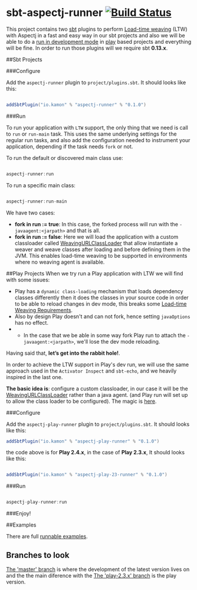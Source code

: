 sbt-aspectj-runner   [![Build Status](https://travis-ci.org/kamon-io/sbt-aspectj-runner.png)](https://travis-ci.org/kamon-io/sbt-aspectj-runner)
=========

This project contains two [sbt] plugins to perform [Load-time weaving] (LTW) with Aspectj in a fast and easy way in our sbt projects and also we will be able to do a [run in development mode] in [play] based projects and everything will be fine. In order to run those plugins will we require sbt **0.13.x**.


##Sbt Projects

###Configure

Add the `aspectj-runner` plugin to `project/plugins.sbt`. It should looks like this:

```scala

addSbtPlugin("io.kamon" % "aspectj-runner" % "0.1.0")

```
###Run

To run your application with `LTW` support, the only thing that we need is call to `run` or `run-main` task. This uses the same underlying settings for the regular run tasks, and also add the configuration needed to instrument your application, depending if the task needs `fork` or not.

To run the default or discovered main class use:

```scala

aspectj-runner:run

```

To run a specific main class:

```scala

aspectj-runner:run-main

```

We have two cases:
* **fork in run := true**: In this case, the forked process will run with the `-javaagent:<jarpath>` and that is all.
* **fork in run := false**: Here we will load the application with a custom classloader called [WeavingURLClassLoader] that allow instantiate a weaver and weave classes after loading and before defining them in the JVM. This enables load-time weaving to be supported in environments where no weaving agent is available.

##Play Projects
When we try run a Play application with LTW we will find with some issues:

* Play has a `dynamic class-loading` mechanism that loads dependency classes differently then it
does the classes in your source code in order to be able to reload changes in dev mode, this breaks some [Load-time Weaving Requirements].
* Also by design Play doesn't and can not fork, hence setting `javaOptions` has no effect.
* * In the case that we be able in some way fork Play run to attach the `-javaagent:<jarpath>`, we'll lose the dev mode reloading.


Having said that, **let’s get into the rabbit hole!**.

In order to achieve the LTW support in  Play's dev run, we will use the same approach used in the `Activator Inspect` and `sbt-echo`, and we heavily inspired in the last one.

**The basic idea is**: configure a custom classloader, in our case  it will be the [WeavingURLClassLoader] rather than a java agent. (and Play run will set up to allow the class loader to be configured). The magic is [here].

###Configure

Add the `aspectj-play-runner` plugin to `project/plugins.sbt`. It should looks like this:

```scala
addSbtPlugin("io.kamon" % "aspectj-play-runner" % "0.1.0")

```

the code above is for **Play 2.4.x**, in the case of **Play 2.3.x**, It should looks like this:

```scala

addSbtPlugin("io.kamon" % "aspectj-play-23-runner" % "0.1.0")

```

###Run

```scala

aspectj-play-runner:run

```
###Enjoy!

##Examples

There are full [runnable examples][examples].

## Branches to look

[The 'master' branch](https://github.com/kamon-io/sbt-aspectj-runner/tree/master) is where the development of the latest version lives on and the the main diference with the [The 'play-2.3.x' branch](https://github.com/kamon-io/sbt-aspectj-runner/tree/play-2.3.x) is the play version.

[sbt]: https://github.com/sbt/sbt
[play]: https://www.playframework.com
[aspectj]: http://www.eclipse.org/aspectj
[WeavingURLClassLoader]: https://eclipse.org/aspectj/doc/next/weaver-api/org/aspectj/weaver/loadtime/WeavingURLClassLoader.html
[run in development mode]: https://www.playframework.com/documentation/2.4.2/PlayConsole#Running-the-server-in-development-mode
[Load-time weaving]: https://eclipse.org/aspectj/doc/released/devguide/ltw.html#ltw-introduction
[examples]: https://github.com/kamon-io/sbt-aspectj-runner/tree/master/examples
[here]:https://github.com/kamon-io/sbt-aspectj-runner/blob/master/aspectj-play-runner/src/main/scala/kamon/aspectj/sbt/task/PlayRunTask.scala#L38
[Load-time Weaving Requirements]:https://eclipse.org/aspectj/doc/released/devguide/ltw-rules.html
